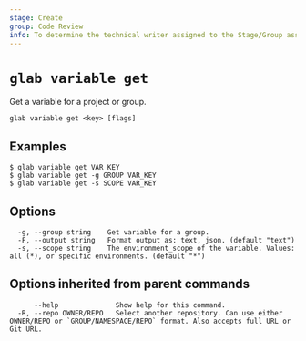 ```yaml
---
stage: Create
group: Code Review
info: To determine the technical writer assigned to the Stage/Group associated with this page, see https://about.gitlab.com/handbook/product/ux/technical-writing/#assignments
---
```


<!--
This documentation is auto generated by a script.
Please do not edit this file directly. Run `make gen-docs` instead.
-->

# `glab variable get`

Get a variable for a project or group.

```plaintext
glab variable get <key> [flags]
```

## Examples

```console
$ glab variable get VAR_KEY
$ glab variable get -g GROUP VAR_KEY
$ glab variable get -s SCOPE VAR_KEY

```

## Options

```plaintext
  -g, --group string    Get variable for a group.
  -F, --output string   Format output as: text, json. (default "text")
  -s, --scope string    The environment_scope of the variable. Values: all (*), or specific environments. (default "*")
```

## Options inherited from parent commands

```plaintext
      --help              Show help for this command.
  -R, --repo OWNER/REPO   Select another repository. Can use either OWNER/REPO or `GROUP/NAMESPACE/REPO` format. Also accepts full URL or Git URL.
```
